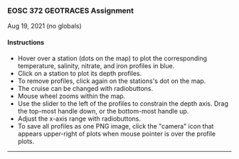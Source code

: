 ### EOSC 372 GEOTRACES Assignment

Aug 19, 2021 (no globals)
        
#### Instructions  

- Hover over a station (dots on the map) to plot the corresponding temperature, salinity, nitrate, and iron profiles in blue.
- Click on a station to plot its depth profiles.
- To remove profiles, click again on the stations's dot on the map.  
- The cruise can be changed with radiobuttons.
- Mouse wheel zooms within the map.  
- Use the slider to the left of the profiles to constrain the depth axis. Drag the top-most handle down, or the bottom-most handle up.
- Adjust the x-axis range with radiobuttons.      
- To save all profiles as one PNG image, click the "camera" icon that appears upper-right of plots when mouse pointer is over the profile plots.   

----------